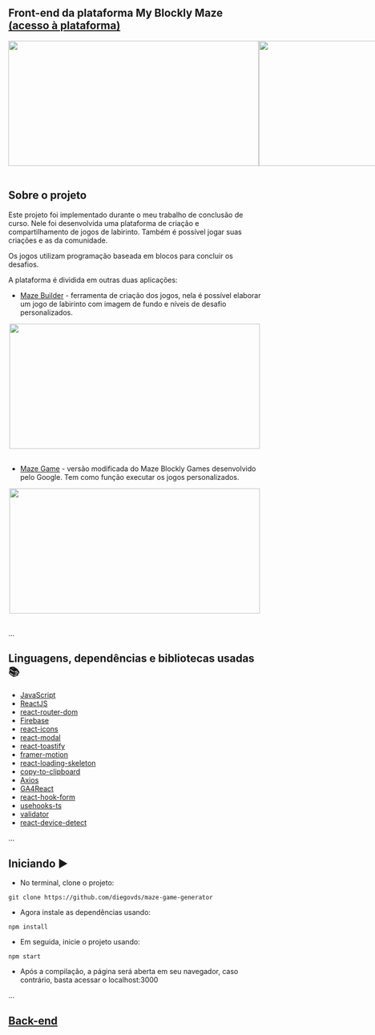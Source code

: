 ## Front-end da plataforma My Blockly Maze [(acesso à plataforma)](https://myblocklymaze.vercel.app/)
<div align="center">
  <div style="display: flex;">
    <img height="250" width="500" src="https://i.imgur.com/C2xpI35.png" />
    <img height="250" width="500" src="https://i.imgur.com/Wo8U1Q4.png" />
  </div>
</div>
<br/>

## Sobre o projeto
Este projeto foi implementado durante o meu trabalho de conclusão de curso. Nele foi desenvolvida uma plataforma de criação e compartilhamento de jogos de labirinto. Também é possível jogar suas criações e as da comunidade.

Os jogos utilizam programação baseada em blocos para concluir os desafios.

A plataforma é dividida em outras duas aplicações:

* [Maze Builder](https://github.com/diegovds/maze-game-builder) - ferramenta de criação dos jogos, nela é possível elaborar um jogo de labirinto com imagem de fundo e níveis de desafio personalizados.
<div align="center">
<img height="250" width="500" src="https://i.imgur.com/jnzYOhF.png"></img>
</div>
<br/>

* [Maze Game](https://github.com/diegovds/blockly) - versão modificada do Maze Blockly Games desenvolvido pelo Google. Tem como função executar os jogos personalizados.
<div align="center">
<img height="250" width="500" src="https://i.imgur.com/evhARPp.png"></img>
</div>
<br/>

...
## Linguagens, dependências e bibliotecas usadas 📚

* [JavaScript](https://developer.mozilla.org/pt-BR/docs/Web/JavaScript)
* [ReactJS](https://pt-br.reactjs.org/docs/create-a-new-react-app.html)
* [react-router-dom](https://www.npmjs.com/package/react-router-dom)
* [Firebase](https://www.npmjs.com/package/firebase)
* [react-icons](https://www.npmjs.com/package/react-icons)
* [react-modal](https://www.npmjs.com/package/react-modal)
* [react-toastify](https://www.npmjs.com/package/react-toastify)
* [framer-motion](https://www.npmjs.com/package/framer-motion)
* [react-loading-skeleton](https://www.npmjs.com/package/react-loading-skeleton)
* [copy-to-clipboard](https://www.npmjs.com/package/copy-to-clipboard)
* [Axios](https://www.npmjs.com/package/axios)
* [GA4React](https://www.npmjs.com/package/ga-4-react)
* [react-hook-form](https://www.npmjs.com/package/react-hook-form)
* [usehooks-ts](https://www.npmjs.com/package/usehooks-ts)
* [validator](https://www.npmjs.com/package/validator)
* [react-device-detect](https://www.npmjs.com/package/react-device-detect)

...
## Iniciando ▶️

- No terminal, clone o projeto:

```
git clone https://github.com/diegovds/maze-game-generator
```
- Agora instale as dependências usando:
```
npm install
```
- Em seguida, inicie o projeto usando:
```
npm start
```
- Após a compilação, a página será aberta em seu navegador, caso contrário, basta acessar o localhost:3000

...
## [Back-end](https://github.com/diegovds/new-api-blockly-next-prisma-postgresql)
